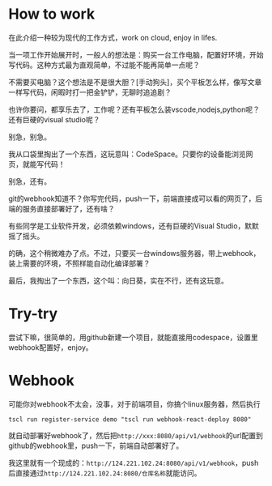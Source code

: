 # How to work
在此介绍一种较为现代的工作方式，work on cloud, enjoy in lifes.

当一项工作开始展开时，一般人的想法是：购买一台工作电脑，配置好环境，开始写代码。这种方式最为直观简单，不过能不能再简单一点呢？

不需要买电脑？这个想法是不是很大胆？[手动狗头]，买个平板怎么样，像写文章一样写代码，闲暇时打一把金铲铲，无聊时追追剧？

也许你要问，都享乐去了，工作呢？还有平板怎么装vscode,nodejs,python呢？还有巨硬的visual studio呢？

别急，别急。

我从口袋里掏出了一个东西，这玩意叫：CodeSpace。只要你的设备能浏览网页，就能写代码！

别急，还有。

git的webhook知道不？你写完代码，push一下，前端直接成可以看的网页了，后端的服务直接部署好了，还有啥？

有些同学是工业软件开发，必须依赖windows，还有巨硬的Visual Studio，默默摇了摇头。

的确，这个稍微难办了点。不过，只要买一台windows服务器，带上webhook，装上需要的环境，不照样能自动化编译部署？

最后，我掏出了一个东西，这个叫：向日葵，实在不行，还有这玩意。

# Try-try
尝试下嘛，很简单的，用github新建一个项目，就能直接用codespace，设置里webhook配置好，enjoy。

# Webhook
可能你对webhook不太会，没事，对于前端项目，你搞个linux服务器，然后执行
```
tscl run register-service demo "tscl run webhook-react-deploy 8080"
```
就自动部署好webhook了，然后把`http://xxx:8080/api/v1/webhook`的url配置到github的webhook里，push一下，前端自动部署好了。

我这里就有一个现成的：`http://124.221.102.24:8080/api/v1/webhook`，push后直接通过`http://124.221.102.24:8080/仓库名称`就能访问。